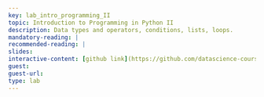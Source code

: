 ```yaml
---
key: lab_intro_programming_II
topic: Introduction to Programming in Python II
description: Data types and operators, conditions, lists, loops.
mandatory-reading: |
recommended-reading: |
slides: 
interactive-content: [github link](https://github.com/datascience-course/2016-datascience-labs)
guest:
guest-url:
type: lab
---
```






